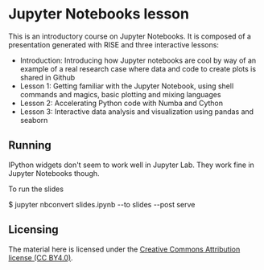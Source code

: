 # Jupyter Notebooks lesson

This is an introductory course on Jupyter Notebooks. It is composed of a presentation generated with RISE and three interactive lessons:
 - Introduction: Introducing how Jupyter notebooks are cool by way of an example of a real research case where data and code to create plots is shared in Github
 - Lesson 1: Getting familiar with the Jupyter Notebook, using shell commands and magics, basic plotting and mixing languages
 - Lesson 2: Accelerating Python code with Numba and Cython
 - Lesson 3: Interactive data analysis and visualization using pandas and seaborn

## Running

IPython widgets don't seem to work well in Jupyter Lab. They work fine in
Jupyter Notebooks though.

To run the slides

  $ jupyter nbconvert slides.ipynb --to slides --post serve

## Licensing

The material here is licensed under the [Creative Commons Attribution license (CC BY4.0)](https://creativecommons.org/licenses/by/4.0/).





